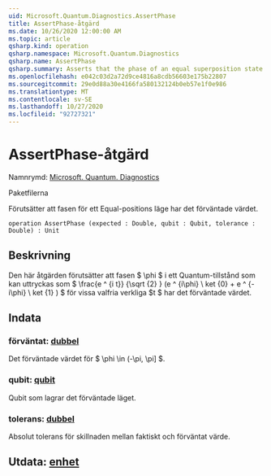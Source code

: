 ```yaml
---
uid: Microsoft.Quantum.Diagnostics.AssertPhase
title: AssertPhase-åtgärd
ms.date: 10/26/2020 12:00:00 AM
ms.topic: article
qsharp.kind: operation
qsharp.namespace: Microsoft.Quantum.Diagnostics
qsharp.name: AssertPhase
qsharp.summary: Asserts that the phase of an equal superposition state has the expected value.
ms.openlocfilehash: e042c03d2a72d9ce4816a8cdb56603e175b22807
ms.sourcegitcommit: 29e0d88a30e4166fa580132124b0eb57e1f0e986
ms.translationtype: MT
ms.contentlocale: sv-SE
ms.lasthandoff: 10/27/2020
ms.locfileid: "92727321"
---
```

# <a name="assertphase-operation"></a>AssertPhase-åtgärd

Namnrymd: [Microsoft. Quantum. Diagnostics](xref:Microsoft.Quantum.Diagnostics)

Paketfilerna [](https://nuget.org/packages/)


Förutsätter att fasen för ett Equal-positions läge har det förväntade värdet.

```qsharp
operation AssertPhase (expected : Double, qubit : Qubit, tolerance : Double) : Unit
```


## <a name="description"></a>Beskrivning

Den här åtgärden förutsätter att fasen $ \phi $ i ett Quantum-tillstånd som kan uttryckas som $ \frac{e ^ {i t}} {\sqrt {2} } (e ^ {i\phi} \ ket {0} + e ^ {-i\phi} \ ket {1} ) $ för vissa valfria verkliga $t $ har det förväntade värdet.

## <a name="input"></a>Indata

### <a name="expected--double"></a>förväntat: [dubbel](xref:microsoft.quantum.lang-ref.double)

Det förväntade värdet för $ \phi \in (-\pi, \pi] $.


### <a name="qubit--qubit"></a>qubit: [qubit](xref:microsoft.quantum.lang-ref.qubit)

Qubit som lagrar det förväntade läget.


### <a name="tolerance--double"></a>tolerans: [dubbel](xref:microsoft.quantum.lang-ref.double)

Absolut tolerans för skillnaden mellan faktiskt och förväntat värde.



## <a name="output--unit"></a>Utdata: [enhet](xref:microsoft.quantum.lang-ref.unit)

